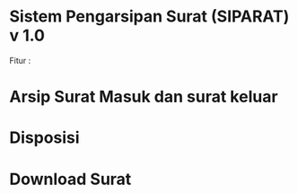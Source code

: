 # Sistem Pengarsipan Surat (SIPARAT) v 1.0

Fitur :
# Arsip Surat Masuk dan surat keluar
# Disposisi
# Download Surat
